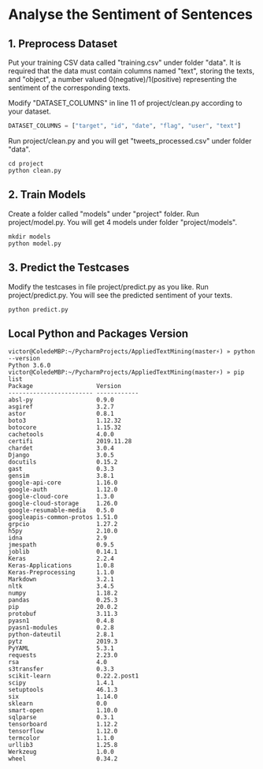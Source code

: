 # Analyse the Sentiment of Sentences
## 1. Preprocess Dataset

Put your training CSV data called "training.csv" under folder "data". It is required that the data must contain columns named "text", storing the texts, and "object", a number valued 0(negative)/1(positive) representing the sentiment of the corresponding texts.

Modify "DATASET_COLUMNS" in line 11 of project/clean.py according to your dataset.

```python
DATASET_COLUMNS = ["target", "id", "date", "flag", "user", "text"]
```

Run project/clean.py and you will get "tweets_processed.csv" under folder "data".
```shell script
cd project
python clean.py
```

## 2. Train Models

Create a folder called "models" under "project" folder. Run project/model.py. You will get 4 models under folder "project/models".


```shell script
mkdir models
python model.py
```

## 3. Predict the Testcases
Modify the testcases in file project/predict.py as you like. Run project/predict.py. You will see the predicted sentiment of your texts.
```shell script
python predict.py
```

## Local Python and Packages Version
```shell script
victor@ColedeMBP:~/PycharmProjects/AppliedTextMining(master⚡) » python --version
Python 3.6.0
victor@ColedeMBP:~/PycharmProjects/AppliedTextMining(master⚡) » pip list
Package                  Version     
------------------------ ------------
absl-py                  0.9.0       
asgiref                  3.2.7       
astor                    0.8.1       
boto3                    1.12.32     
botocore                 1.15.32     
cachetools               4.0.0       
certifi                  2019.11.28  
chardet                  3.0.4       
Django                   3.0.5       
docutils                 0.15.2      
gast                     0.3.3       
gensim                   3.8.1       
google-api-core          1.16.0      
google-auth              1.12.0      
google-cloud-core        1.3.0       
google-cloud-storage     1.26.0      
google-resumable-media   0.5.0       
googleapis-common-protos 1.51.0      
grpcio                   1.27.2      
h5py                     2.10.0      
idna                     2.9         
jmespath                 0.9.5       
joblib                   0.14.1      
Keras                    2.2.4       
Keras-Applications       1.0.8       
Keras-Preprocessing      1.1.0       
Markdown                 3.2.1       
nltk                     3.4.5       
numpy                    1.18.2      
pandas                   0.25.3      
pip                      20.0.2      
protobuf                 3.11.3      
pyasn1                   0.4.8       
pyasn1-modules           0.2.8       
python-dateutil          2.8.1       
pytz                     2019.3      
PyYAML                   5.3.1       
requests                 2.23.0      
rsa                      4.0         
s3transfer               0.3.3       
scikit-learn             0.22.2.post1
scipy                    1.4.1       
setuptools               46.1.3      
six                      1.14.0      
sklearn                  0.0         
smart-open               1.10.0      
sqlparse                 0.3.1       
tensorboard              1.12.2      
tensorflow               1.12.0      
termcolor                1.1.0       
urllib3                  1.25.8      
Werkzeug                 1.0.0       
wheel                    0.34.2
```
